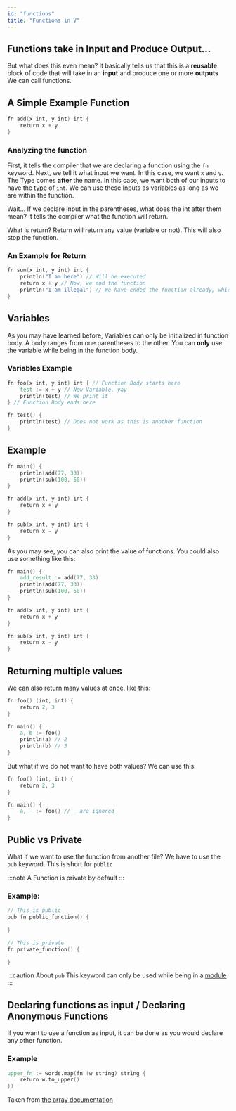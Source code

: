 ```yaml
---
id: "functions"
title: "Functions in V"
---
```

## Functions take in Input and Produce Output...

But what does this even mean?
It basically tells us that this is a **reusable** block of code that will take in an **input** and produce one or more **outputs**
We can call functions.

## A Simple Example Function

```v
fn add(x int, y int) int {
    return x + y
}

```

### Analyzing the function

First, it tells the compiler that we are declaring a function using the `fn` keyword. Next, we tell it what input we want. In this case, we want `x` and `y`. The Type comes
**after** the name. In this case, we want both of our inputs to have the [type](basic-types) of `int`. We can use these Inputs as variables as long as we are within the function.

Wait... If we declare input in the parentheses, what does the int after them mean? It tells the compiler what the function will return.

What is return? Return will return any value (variable or not). This will also stop the function.

### An Example for Return

```v
fn sum(x int, y int) int {
    println("I am here") // Will be executed
    return x + y // Now, we end the function
    println("I am illegal") // We have ended the function already, which is why this cannot compile
}
```

## Variables

As you may have learned before, Variables can only be initialized in function body. A body ranges from one parentheses to the other. You can **only** use the variable while being in the function body.

### Variables Example

```v
fn foo(x int, y int) int { // Function Body starts here
    test := x + y // New Variable, yay
    println(test) // We print it
} // Function Body ends here

fn test() {
    println(test) // Does not work as this is another function
}

```

## Example

```v
fn main() {
	println(add(77, 33))
	println(sub(100, 50))
}

fn add(x int, y int) int {
	return x + y
}

fn sub(x int, y int) int {
	return x - y
}

```
As you may see, you can also print the value of functions. You could also use something like this:
```v
fn main() {
    add_result := add(77, 33)
	println(add(77, 33))
	println(sub(100, 50))
}

fn add(x int, y int) int {
	return x + y
}

fn sub(x int, y int) int {
	return x - y
}

```

## Returning multiple values

We can also return many values at once, like this:

```v
fn foo() (int, int) {
    return 2, 3
}

fn main() {
    a, b := foo()
    println(a) // 2
    println(b) // 3
}
```
But what if we do not want to have both values? We can use this:
```v
fn foo() (int, int) {
    return 2, 3
}

fn main() {
    a, _ := foo() // _ are ignored
}
```

## Public vs Private

What if we want to use the function from another file?
We have to use the `pub` keyword. This is short for `public`

:::note
A Function is private by default
:::

### Example:

```v
// This is public
pub fn public_function() { 
    
}

// This is private
fn private_function() {

}

```

:::caution About `pub`
This keyword can only be used while being in a [module](modules)
:::

## Declaring functions as input / Declaring Anonymous Functions

If you want to use a function as input, it can be done as you would declare any other function.

### Example

```v
upper_fn := words.map(fn (w string) string {
    return w.to_upper()
})

```
Taken from [the array documentation](complex_v/arrays#filtering--mapping-arrays)